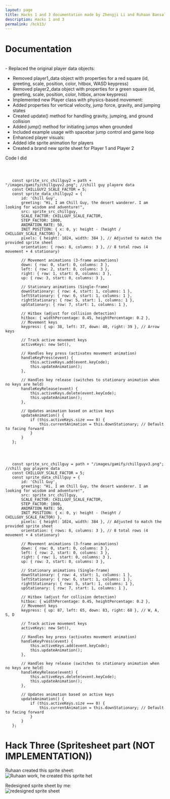 ```yaml
---
layout: page
title: Hacks 1 and 3 documentation made by Zhengji Li and Ruhaan Bansal
description: Hacks 1 and 3
permalink: /hck13/
---
```


# Documentation
<br> - Replaced the original player data objects:<br>
 - Removed player1_data object with properties for a red square (id, greeting, scale, position, color, hitbox, WASD keypress)<br>
 - Removed player2_data object with properties for a green square (id, greeting, scale, position, color, hitbox, arrow keypress)<br>
 - Implemented new Player class with physics-based movement:<br>
 - Added properties for vertical velocity, jump force, gravity, and jumping states<br>
 - Created update() method for handling gravity, jumping, and ground collision<br>
 - Added jump() method for initiating jumps when grounded<br>
 - Included example usage with spacebar jump control and game loop<br>
 - Enhanced player visuals:<br>
 - Added idle sprite animation for players<br>
 - Created a brand new sprite sheet for Player 1 and Player 2<br>



Code I did<br>


 ```
 


    const sprite_src_chillguy2 = path + "/images/gamify/chillguyv2.png"; //chill guy playere data
    const CHILLGUY2_SCALE_FACTOR = 5;
    const sprite_data_chillguy2 = {
        id: 'Chill Guy',
        greeting: "Hi, I am Chill Guy, the desert wanderer. I am looking for wisdom and adventure!",
        src: sprite_src_chillguy,
        SCALE_FACTOR: CHILLGUY_SCALE_FACTOR,
        STEP_FACTOR: 1000,
        ANIMATION_RATE: 50,
        INIT_POSITION: { x: 0, y: height - (height / CHILLGUY_SCALE_FACTOR) }, 
        pixels: { height: 1024, width: 384 }, // Adjusted to match the provided sprite sheet
        orientation: { rows: 8, columns: 3 }, // 8 total rows (4 movement + 4 stationary)

        // Movement animations (3-frame animations)
        down: { row: 0, start: 0, columns: 3 },
        left: { row: 2, start: 0, columns: 3 },
        right: { row: 1, start: 0, columns: 3 },
        up: { row: 3, start: 0, columns: 3 },

        // Stationary animations (Single-frame)
        downStationary: { row: 4, start: 1, columns: 1 },
        leftStationary: { row: 6, start: 1, columns: 1 },
        rightStationary: { row: 5, start: 1, columns: 1 },
        upStationary: { row: 7, start: 1, columns: 1 },

        // Hitbox (adjust for collision detection)
        hitbox: { widthPercentage: 0.45, heightPercentage: 0.2 },
        // Movement keys
        keypress: { up: 38, left: 37, down: 40, right: 39 }, // Arrow keys

        // Track active movement keys
        activeKeys: new Set(),

        // Handles key press (activates movement animation)
        handleKeyPress(event) {
            this.activeKeys.add(event.keyCode);
            this.updateAnimation();
        },

        // Handles key release (switches to stationary animation when no keys are held)
        handleKeyRelease(event) {
            this.activeKeys.delete(event.keyCode);
            this.updateAnimation();
        },

        // Updates animation based on active keys
        updateAnimation() {
            if (this.activeKeys.size === 0) {
                this.currentAnimation = this.downStationary; // Default to facing forward
            }
        }
    };




    const sprite_src_chillguy = path + "/images/gamify/chillguyv3.png"; //chill guy playere data
    const CHILLGUY_SCALE_FACTOR = 5;
    const sprite_data_chillguy = {
        id: 'Chill Guy',
        greeting: "Hi, I am Chill Guy, the desert wanderer. I am looking for wisdom and adventure!",
        src: sprite_src_chillguy,
        SCALE_FACTOR: CHILLGUY_SCALE_FACTOR,
        STEP_FACTOR: 1000,
        ANIMATION_RATE: 50,
        INIT_POSITION: { x: 0, y: height - (height / CHILLGUY_SCALE_FACTOR) }, 
        pixels: { height: 1024, width: 384 }, // Adjusted to match the provided sprite sheet
        orientation: { rows: 8, columns: 3 }, // 8 total rows (4 movement + 4 stationary)

        // Movement animations (3-frame animations)
        down: { row: 0, start: 0, columns: 3 },
        left: { row: 2, start: 0, columns: 3 },
        right: { row: 1, start: 0, columns: 3 },
        up: { row: 3, start: 0, columns: 3 },

        // Stationary animations (Single-frame)
        downStationary: { row: 4, start: 1, columns: 1 },
        leftStationary: { row: 6, start: 1, columns: 1 },
        rightStationary: { row: 5, start: 1, columns: 1 },
        upStationary: { row: 7, start: 1, columns: 1 },

        // Hitbox (adjust for collision detection)
        hitbox: { widthPercentage: 0.45, heightPercentage: 0.2 },
        // Movement keys
        keypress: { up: 87, left: 65, down: 83, right: 68 }, // W, A, S, D

        // Track active movement keys
        activeKeys: new Set(),

        // Handles key press (activates movement animation)
        handleKeyPress(event) {
            this.activeKeys.add(event.keyCode);
            this.updateAnimation();
        },

        // Handles key release (switches to stationary animation when no keys are held)
        handleKeyRelease(event) {
            this.activeKeys.delete(event.keyCode);
            this.updateAnimation();
        },

        // Updates animation based on active keys
        updateAnimation() {
            if (this.activeKeys.size === 0) {
                this.currentAnimation = this.downStationary; // Default to facing forward
            }
        }
    };
```

# Hack Three (Spritesheet part (NOT IMPLEMENTATION))


Ruhaan created this sprite sheet: <br>
![Ruhaan work, he created this sprite het](chillguyv3.png)



Redesigned sprite sheet by me: <br>
![redesigned sprite sheet](chillguyv2.png)